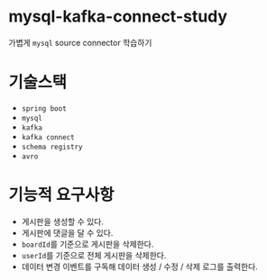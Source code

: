 # mysql-kafka-connect-study
가볍게 `mysql` source connector 학습하기

# 기술스택
* `spring boot`
* `mysql`
* `kafka`
* `kafka connect`
* `schema registry`
* `avro`

# 기능적 요구사항
* 게시판을 생성할 수 있다.
* 게시판에 댓글을 달 수 있다.
* `boardId`를 기준으로 게시판을 삭제한다.
* `userId`를 기준으로 전체 게시판을 삭제한다.
* 데이터 변경 이벤트를 구독해 데이터 생성 / 수정 / 삭제 로그를 출력한다.



